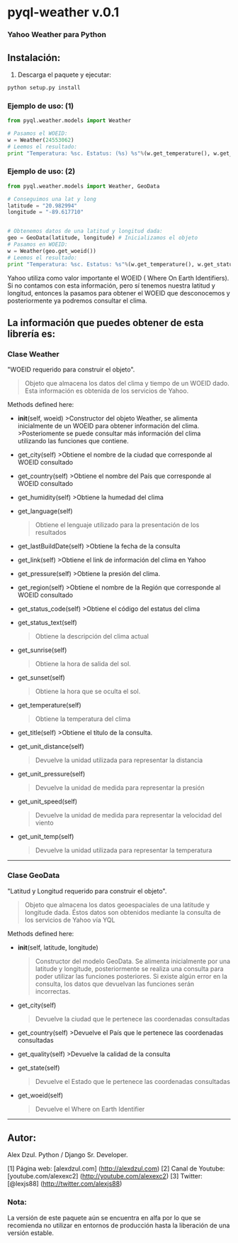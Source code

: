 pyql-weather v.0.1
=================
### Yahoo Weather para Python


Instalación:
------------------------------------------------------------

1. Descarga el paquete y ejecutar:

```bash
python setup.py install
```


### Ejemplo de uso: (1)

```python
from pyql.weather.models import Weather

# Pasamos el WOEID:
w = Weather(24553062)
# Leemos el resultado:
print "Temperatura: %sc. Estatus: (%s) %s"%(w.get_temperature(), w.get_status_code(), w.get_status_text())

```

### Ejemplo de uso: (2)

```python
from pyql.weather.models import Weather, GeoData

# Conseguimos una lat y long
latitude = "20.982994"
longitude = "-89.617710"


# Obtenemos datos de una latitud y longitud dada:
geo = GeoData(latitude, longitude) # Inicializamos el objeto
# Pasamos en WOEID:
w = Weather(geo.get_woeid())
# Leemos el resultado:
print "Temperatura: %sc. Estatus: %s"%(w.get_temperature(), w.get_status_text())

```

Yahoo utiliza como valor importante el WOEID ( Where On Earth Identifiers).
Si no contamos con esta información, pero sí tenemos nuestra latitud y longitud, entonces la pasamos
para obtener el WOEID que desconocemos y posteriormente ya podremos consultar el clima.



La información que puedes obtener de esta librería es:
----------------------------------------------------------------------------------------------------

### Clase Weather
"WOEID requerido para construir el objeto".

>Objeto que almacena los datos del clima y tiempo de un WOEID dado. Esta información es obtenida de los
>servicios de Yahoo.

Methods defined here:

+ __init__(self, woeid)
       >Constructor del objeto Weather, se alimenta inicialmente de un WOEID para obtener información del clima.
       >Posteriomente se puede consultar más información del clima utilizando las funciones que contiene.

+ get_city(self)
       >Obtiene el nombre de la ciudad que corresponde al WOEID consultado

+ get_country(self)
      >Obtiene el nombre del País que corresponde al WOEID consultado

+ get_humidity(self)
       >Obtiene la humedad del clima

+ get_language(self)
     >Obtiene el lenguaje utilizado para la presentación de los resultados

+ get_lastBuildDate(self)
      >Obtiene la fecha de la consulta

+ get_link(self)
      >Obtiene el link de información del clima en Yahoo

+ get_pressure(self)
      >Obtiene la presión del clima.

+ get_region(self)
      >Obtiene el nombre de la Región que corresponde al WOEID consultado

+ get_status_code(self)
      >Obtiene el código del estatus del clima

+ get_status_text(self)
     >Obtiene la descripción del clima actual

+ get_sunrise(self)
     >Obtiene la hora de salida del sol.

+ get_sunset(self)
     >Obtiene la hora que se oculta el sol.

+ get_temperature(self)
     >Obtiene la temperatura del clima

+ get_title(self)
      >Obtiene el título de la consulta.

+ get_unit_distance(self)
     >Devuelve la unidad utilizada para representar la distancia

+ get_unit_pressure(self)
     >Devuelve la unidad de medida para representar la presión

+ get_unit_speed(self)
     >Devuelve la unidad de medida para representar la velocidad del viento

+ get_unit_temp(self)
     >Devuelve la unidad utilizada para representar la temperatura

--------------------------------------------------------------------------------------

### Clase GeoData
"Latitud y Longitud requerido para construir el objeto".

  >Objeto que almacena los datos geoespaciales de una latitude y longitude dada. Éstos datos son obtenidos
  >mediante la consulta de los servicios de Yahoo vía YQL

Methods defined here:

+  __init__(self, latitude, longitude)
     >Constructor del modelo GeoData. Se alimenta inicialmente por una latitude y longitude, posteriormente se
     >realiza una consulta para poder utilizar las funciones posteriores. Si existe algún error en la consulta, los datos
     >que devuelvan las funciones serán incorrectas.

+ get_city(self)
     >Devuelve la ciudad que le pertenece las coordenadas consultadas

+ get_country(self)
      >Devuelve el País que le pertenece las coordenadas consultadas

+ get_quality(self)
      >Devuelve la calidad de la consulta

+ get_state(self)
     >Devuelve el Estado que le pertenece las coordenadas consultadas

+ get_woeid(self)
     >Devuelve el Where on Earth Identifier

--------------------------------------------------------------------------------------

Autor:
-------------------------------------------------------------
Alex Dzul.
Python / Django Sr. Developer.

[1] Página web: [alexdzul.com] (http://alexdzul.com)
[2] Canal de Youtube: [youtube.com/alexexc2] (http://youtube.com/alexexc2)
[3] Twitter: [@lexjs88] (http://twitter.com/alexjs88)


### Nota:

La versión de este paquete aún se encuentra en alfa por lo que
se recomienda no utilizar en entornos de producción hasta la liberación
de una versión estable.